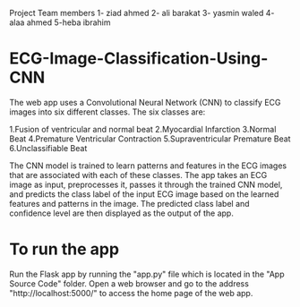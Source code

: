 Project Team members
1- ziad ahmed
2- ali barakat
3- yasmin waled
4- alaa ahmed
5-heba ibrahim










# ECG-Image-Classification-Using-CNN

The web app uses a Convolutional Neural Network (CNN) to classify ECG images into six different classes. The six classes are:

1.Fusion of ventricular and normal beat
2.Myocardial Infarction
3.Normal Beat
4.Premature Ventricular Contraction
5.Supraventricular Premature Beat
6.Unclassifiable Beat

The CNN model is trained to learn patterns and features in the ECG images that are associated with each of these classes.
The app takes an ECG image as input, preprocesses it, passes it through the trained CNN model, and predicts the class label of the input ECG image based on the learned features and patterns in the image.
The predicted class label and confidence level are then displayed as the output of the app.

# To run the app

Run the Flask app by running the "app.py" file which is located in the "App Source Code" folder.
Open a web browser and go to the address "http://localhost:5000/" to access the home page of the web app.
